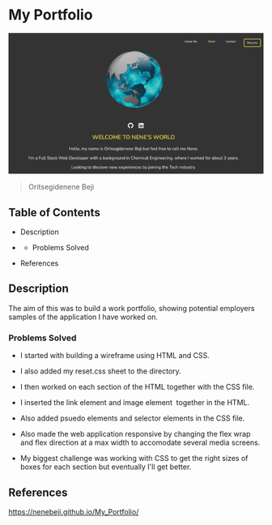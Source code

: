 # My Portfolio
![App Image](/assets/images/screenshot.png)

> Oritsegidenene Beji

## Table of Contents

* Description

* * Problems Solved

* References


## Description
The aim of this was to build a work portfolio, showing potential employers samples of the application I have worked on.

### Problems Solved

* I started with building a wireframe using HTML and CSS.

* I also added my reset.css sheet to the directory.

* I then worked on each section of the HTML together with the CSS file.

* I inserted the link element <a> and image element <img> together in the  HTML.

* Also added psuedo elements and selector elements in the CSS file.

* Also made the web application responsive by changing the flex wrap and flex direction at a max width to accomodate several media screens.

* My biggest challenge was working with CSS to get the right sizes of boxes for each section but eventually I'll get better.

## References

https://nenebeji.github.io/My_Portfolio/
